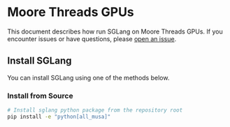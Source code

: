 # Moore Threads GPUs

This document describes how run SGLang on Moore Threads GPUs. If you encounter issues or have questions, please [open an issue](https://github.com/sgl-project/sglang/issues).

## Install SGLang

You can install SGLang using one of the methods below.

### Install from Source

```bash
# Install sglang python package from the repository root
pip install -e "python[all_musa]"
```
